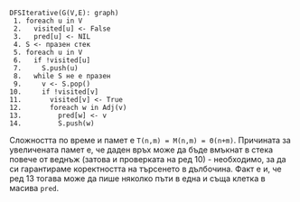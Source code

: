 ```
DFSIterative(G(V,E): graph)
 1. foreach u in V
 2.   visited[u] <- False
 3.   pred[u] <- NIL
 4. S <- празен стек
 5. foreach u in V
 6.   if !visited[u]
 7.     S.push(u)
 8.   while S не е празен
 9.     v <- S.pop()
10.     if !visited[v]
11.       visited[v] <- True
12.       foreach w in Adj(v)
13.         pred[w] <- v
14.         S.push(w)
```

Сложността по време и памет е `T(n,m) = M(n,m) = Θ(n+m)`. Причината за увеличената памет е, че даден връх може да бъде вмъкнат в стека повече от веднъж (затова и проверката на ред 10) - необходимо, за да си гарантираме коректността на търсенето в дълбочина. Факт е и, че ред 13 тогава може да пише няколко пъти в една и съща клетка в масива `pred`.
